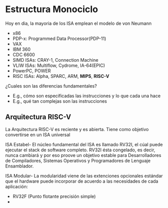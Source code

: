 # Estructura Monociclo

Hoy en dia, la mayoria de los ISA emplean el modelo de von Neumann
- x86
- PDP-x: Programmed Data Processor(PDP-11)
- VAX
- IBM 360
- CDC 6600
- SIMD ISAs: CRAY-1, Connection Machine
- VLIW ISAs: Multiflow, Cydrome, IA-64(EPIC)
- PowerPC, POWER
- RISC ISAs: Alpha, SPARC, ARM, __MIPS__, __RISC-V__

¿Cuales son las diferencias fundamentales?
- E.g., cómo son especificadas las instrucciones y lo que cada una hace
- E.g., qué tan complejas son las instrucciones

## Arquitectura RISC-V

La Arquitectura RISC-V es reciente y es abierta. Tiene como objetivo convertirse en un ISA universal

ISA Estabel- El núcleo fundamental del ISA es llamado RV32I, el cúal puede ejecutar el stack de software completo. RV32I ésta congelado, es decir, nunca cambiará y por eso proove un objetivo estable para Desarrolladores de Compiladores, Sistemas Operativos y Programadores de Lenguaje Ensamblador.

ISA Modular- La modularidad viene de las extenciones opcionales estándar que el hardware puede incorporar de acuerdo a las necesidades de cada aplicación:
- RV32F (Punto flotante precisión simple)
-  
